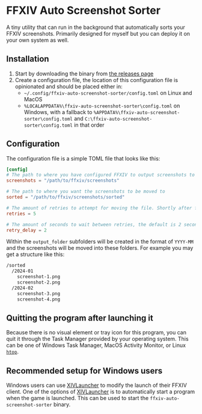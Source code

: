 # FFXIV Auto Screenshot Sorter

A tiny utility that can run in the background that automatically sorts your FFXIV screenshots. Primarily designed for
myself but you can deploy it on your own system as well.

## Installation

1. Start by downloading the binary from [the releases page][releases]
2. Create a configuration file, the location of this configuration file is opinionated and should be placed either in:
   - `~/.config/ffxiv-auto-screenshot-sorter/config.toml` on Linux and MacOS
   - `%LOCALAPPDATA%\ffxiv-auto-screenshot-sorter\config.toml` on Windows, with a fallback to
     `%APPDATA%\ffxiv-auto-screenshot-sorter\config.toml` and `C:\ffxiv-auto-screenshot-sorter\config.toml` in that
     order

## Configuration

The configuration file is a simple TOML file that looks like this:

```toml
[config]
# The path to where you have configured FFXIV to output screenshots to
screenshots = "/path/to/ffxiv/screenshots"

# The path to where you want the screenshots to be moved to
sorted = "/path/to/ffxiv/screenshots/sorted"

# The amount of retries to attempt for moving the file. Shortly after file creation the file is often still considered "busy" so the process retries a few times. The default is 5.
retries = 5

# The amount of seconds to wait between retries, the default is 2 seconds.
retry_delay = 2
```

Within the `output_folder` subfolders will be created in the format of `YYYY-MM` and the screenshots will be moved into
these folders. For example you may get a structure like this:

```txt
/sorted
  /2024-01
    screenshot-1.png
    screenshot-2.png
  /2024-02
    screenshot-3.png
    screenshot-4.png
```

## Quitting the program after launching it

Because there is no visual element or tray icon for this program, you can quit it through the Task Manager provided by
your operating system. This can be one of Windows Task Manager, MacOS Activity Monitor, or Linux [`htop`][htop].

## Recommended setup for Windows users

Windows users can use [XIVLauncher] to modify the launch of their FFXIV client. One of the options of [XIVLauncher] is
to automatically start a program when the game is launched. This can be used to start the `ffxiv-auto-screenshot-sorter`
binary.

[releases]: https://github.com/favna/ffxiv-auto-screenshot-sorter/releases
[XIVLauncher]: https://goatcorp.github.io
[htop]: https://htop.dev
